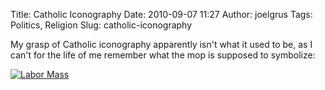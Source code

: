 Title: Catholic Iconography
Date: 2010-09-07 11:27
Author: joelgrus
Tags: Politics, Religion
Slug: catholic-iconography

My grasp of Catholic iconography apparently isn't what it used to be, as
I can't for the life of me remember what the mop is supposed to
symbolize:

[![](http://joelgrus.com/wp-content/uploads/2010/09/mopchurch.jpg "Labor Mass")](http://www.latimes.com/news/local/la-me-labor-union-20100907,0,3930947.story)
